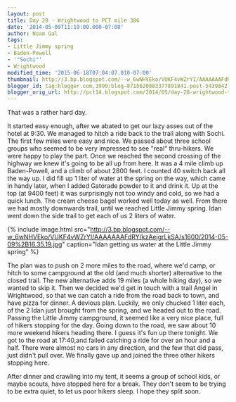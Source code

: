 ```yaml
---
layout: post
title: Day 28 - Wrightwood to PCT mile 386
date: '2014-05-09T11:19:00.000-07:00'
author: Noam Gal
tags:
- Little Jimmy spring
- Baden-Powell
- '"Sochi"'
- Wrightwood
modified_time: '2015-06-18T07:04:07.010-07:00'
thumbnail: http://3.bp.blogspot.com/--w_6wNHVEko/VUKF4vWZrYI/AAAAAAAFdRY/kzAejgrLkSA/s72-c/2014-05-09%2B16.35.19.jpg
blogger_id: tag:blogger.com,1999:blog-8715620883377891841.post-5439842760847277297
blogger_orig_url: http://pct14.blogspot.com/2014/05/day-28-wrightwood-to-pct-mile-386.html
---
```

That was a rather hard day.

It started easy enough, after we abated to get our lazy asses out of the hotel at 9:30. We managed to hitch a ride back to the trail along with Sochi. The first few miles were easy and nice. We passed about three school groups who seemed to be very impressed to see "real" thru-hikers. We were happy to play the part. Once we reached the second crossing of the highway we knew it's going to be all up from here. It was a 4 mile climb up Baden-Powell, and a climb of about 2800 feet. I counted 40 switch back all the way up. I did fill up 1 liter of water at the spring on the way, which came in handy later, when I added Gatorade powder to it and drink it. Up at the top (at 9400 feet) it was surprisingly not too windy and cold, so we had a quick lunch. The cream cheese bagel worked well today as well. From there we had mostly downwards trail, until we reached Little Jimmy spring. Idan went down the side trail to get each of us 2 liters of water.

{% include image.html src="http://3.bp.blogspot.com/--w_6wNHVEko/VUKF4vWZrYI/AAAAAAAFdRY/kzAejgrLkSA/s1600/2014-05-09%2B16.35.19.jpg" caption="Idan getting us water at the Little Jimmy spring" %}

The plan was to push on 2 more miles to the road, where we'd camp, or hitch to some campground at the old (and much shorter) alternative to the closed trail. The new alternative adds 19 miles (a whole hiking day), so we wanted to skip it. Then we decided we'd get in touch with a trail Angel in Wrightwood, so that we can catch a ride from the road back to town, and have pizza for dinner. A devious plan. Luckily, we only chucked 1 liter each, of the 2 Idan just brought from the spring, and we headed out to the road. Passing the Little Jimmy campground, it seemed like a very nice place, full of hikers stopping for the day. Going down to the road, we saw about 10 more weekend hikers heading there. I guess it's fun up there tonight. We got to the road at 17:40,and failed catching a ride for over an hour and a half. There were almost no cars in any direction, and the few that did pass, just didn't pull over. We finally gave up and joined the three other hikers stopping here.

After dinner and crawling into my tent, it seems a group of school kids, or maybe scouts, have stopped here for a break. They don't seem to be trying to be extra quiet, to let us poor hikers sleep. I hope they split soon.
